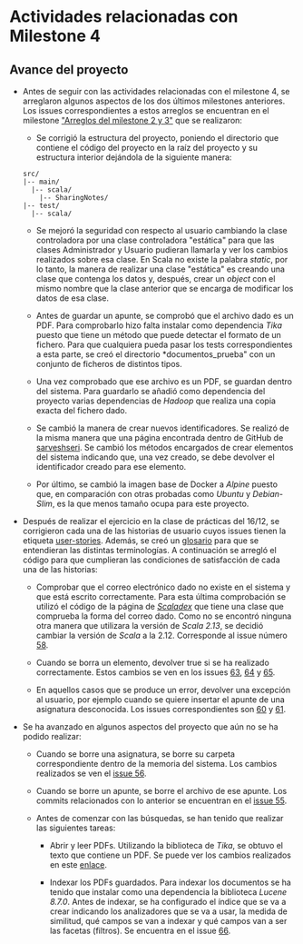 # Actividades relacionadas con Milestone 4

## Avance del proyecto

* Antes de seguir con las actividades relacionadas con el milestone 4, se arreglaron algunos aspectos de los dos últimos milestones anteriores. Los issues correspondientes a estos arreglos se encuentran en el milestone ["Arreglos del milestone 2 y 3"](https://github.com/mjls130598/SharingNotes/milestone/12?closed=1) que se realizaron:

  * Se corrigió la estructura del proyecto, poniendo el directorio que contiene el código del proyecto en la raíz del proyecto y su estructura interior dejándola de la siguiente manera:
  ```
  src/
  |-- main/
    |-- scala/
      |-- SharingNotes/
  |-- test/
    |-- scala/
  ```

  * Se mejoró la seguridad con respecto al usuario cambiando la clase controladora por una clase controladora "estática" para que las clases Administrador y Usuario pudieran llamarla y ver los cambios realizados sobre esa clase. En Scala no existe la palabra *static*, por lo tanto, la manera de realizar una clase "estática" es creando una clase que contenga los datos y, después, crear un *object* con el mismo nombre que la clase anterior que se encarga de modificar los datos de esa clase.

  * Antes de guardar un apunte, se comprobó que el archivo dado es un PDF. Para comprobarlo hizo falta instalar como dependencia *Tika* puesto que tiene un método que puede detectar el formato de un fichero. Para que cualquiera pueda pasar los tests correspondientes a esta parte, se creó el directorio *documentos_prueba" con un conjunto de ficheros de distintos tipos.

  * Una vez comprobado que ese archivo es un PDF, se guardan dentro del sistema. Para guardarlo se añadió como dependencia del proyecto varias dependencias de *Hadoop* que realiza una copia exacta del fichero dado.

  * Se cambió la manera de crear nuevos identificadores. Se realizó de la misma manera que una página encontrada dentro de GitHub de [sarveshseri](https://gist.github.com/sarveshseri/f188a1a52ff966c63ea4). Se cambió los métodos encargados de crear elementos del sistema indicando que, una vez creado, se debe devolver el identificador creado para ese elemento.

  * Por último, se cambió la imagen base de Docker a *Alpine* puesto que, en comparación con otras probadas como *Ubuntu* y *Debian-Slim*, es la que menos tamaño ocupa para este proyecto.

* Después de realizar el ejercicio en la clase de prácticas del 16/12, se corrigieron cada una de las historias de usuario cuyos issues tienen la etiqueta [user-stories](https://github.com/mjls130598/SharingNotes/labels/user-stories). Además, se creó un [glosario](https://github.com/mjls130598/SharingNotes/issues/62) para que se entendieran las distintas terminologías. A continuación se arregló el código para que cumplieran las condiciones de satisfacción de cada una de las historias:

  * Comprobar que el correo electrónico dado no existe en el sistema y que está escrito correctamente. Para esta última comprobación se utilizó el código de la página de [*Scaladex*](https://index.scala-lang.org/hmrc/emailaddress/emailaddress/2.1.0?target=_2.12) que tiene una clase que comprueba la forma del correo dado. Como no se encontró ninguna otra manera que utilizara la versión de *Scala 2.13*, se decidió cambiar la versión de *Scala* a la 2.12. Corresponde al issue número [58](https://github.com/mjls130598/SharingNotes/issues/58).

  * Cuando se borra un elemento, devolver true si se ha realizado correctamente. Estos cambios se ven en los issues [63](https://github.com/mjls130598/SharingNotes/issues/63), [64](https://github.com/mjls130598/SharingNotes/issues/64) y [65](https://github.com/mjls130598/SharingNotes/issues/65).

  * En aquellos casos que se produce un error, devolver una excepción al usuario, por ejemplo cuando se quiere insertar el apunte de una asignatura desconocida. Los issues correspondientes son [60](https://github.com/mjls130598/SharingNotes/issues/60) y [61](https://github.com/mjls130598/SharingNotes/issues/61).

* Se ha avanzado en algunos aspectos del proyecto que aún no se ha podido realizar:

  * Cuando se borre una asignatura, se borre su carpeta correspondiente dentro de la memoria del sistema. Los cambios realizados se ven el [issue 56](https://github.com/mjls130598/SharingNotes/issues/56).

  * Cuando se borre un apunte, se borre el archivo de ese apunte. Los commits relacionados con lo anterior se encuentran en el [issue 55](https://github.com/mjls130598/SharingNotes/issues/55).

  * Antes de comenzar con las búsquedas, se han tenido que realizar las siguientes tareas:

    * Abrir y leer PDFs. Utilizando la biblioteca de *Tika*, se obtuvo el texto que contiene un PDF. Se puede ver los cambios realizados en este [enlace](https://github.com/mjls130598/SharingNotes/issues/52).

    * Indexar los PDFs guardados. Para indexar los documentos se ha tenido que instalar como una dependencia la biblioteca *Lucene 8.7.0*. Antes de indexar, se ha configurado el índice que se va a crear indicando los analizadores que se va a usar, la medida de similitud, qué campos se van a indexar y qué campos van a ser las facetas (filtros). Se encuentra en el issue [66](https://github.com/mjls130598/SharingNotes/issues/66).
